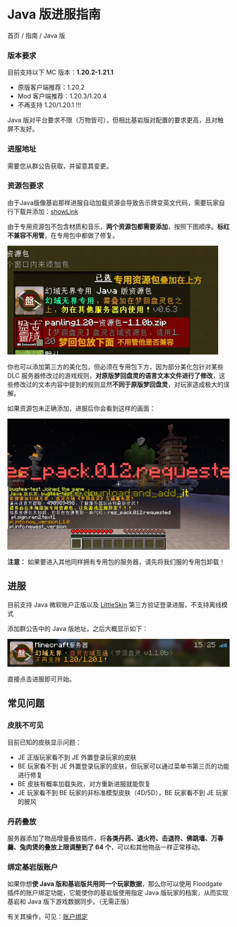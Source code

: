 # Java 版进服指南
首页 / 指南 / Java 版

### 版本要求
目前支持以下 MC 版本：**1.20.2-1.21.1**
- 原版客户端推荐：1.20.2
- Mod 客户端推荐：1.20.3/1.20.4
- 不再支持 1.20/1.20.1 !!!

Java 版对平台要求不限（万物皆可），但相比基岩版对配置的要求更高，且对触屏不友好。

### 进服地址
需要您从群公告获取，并留意其变更。

### 资源包要求
由于Java版像基岩那样进服自动加载资源会导致告示牌变英文代码，需要玩家自行下载并添加：[showLink](https://www.123pan.com/s/0nHvjv-uyqHh.html)

由于专用资源包不包含材质和音乐，**两个资源包都需要添加**，按照下图顺序。**标红不兼容不用管**，在专用包中都做了修复。

![资源包加载顺序](./java/res-pack-order.webp?v=2)

你也可以添加第三方的美化包，但必须在专用包下方，因为部分美化包针对某些 DLC 服务器修改过的游戏规则，**对原版梦回盘灵的语言文本文件进行了修改**，这些修改过的文本内容中提到的规则显然**不同于原版梦回盘灵**，对玩家造成极大的误解。

如果资源包未正确添加，进服后你会看到这样的画面：

![资源包未正确添加](./java/no-resource-pack.webp)

**注意：** 如果要进入其他同样拥有专用包的服务器，请先将我们服的专用包卸载！

## 进服
<!--Java 版登录通道使用 LittleSkin 外置登录系统，并开启白名单。

### 注册
**LittleSkin 的使用教程见**：[外置认证设置指南 (LittleSkin 皮肤站)](?article=1919810/MCGuide/skinSite/littleskin.js)

如果您曾在凭据登录下游玩过，则角色名必须和原来在凭据登录网页中的玩家名一致，且区分大小写，否则数据将不同步。（已有同名角色的可跳过）

![示例图](./java/move-account/name.webp)

### 白名单申请
为了更高效地管理服务器，新登录系统启用了**白名单系统**。

添加好角色后，请填写腾讯文档提交白名单申请：[showLink](https://docs.qq.com/form/page/DR0JIYnh5Ykt6ZG9V)

注意：允许一个 QQ 号申请两个玩家账户，多出的一律不批，除非向我申请注销原有的玩家。

### 登录进服-->

目前支持 Java 微软账户正版以及 [LittleSkin](?article=1919810/MCGuide/skinSite/littleskin.js) 第三方验证登录进服，不支持离线模式

添加群公告中的 Java 版地址，之后大概显示如下：

![服务器MOTD](./java/motd.png)

直接点击进服即可开始。

## 常见问题

### 皮肤不可见

目前已知的皮肤显示问题：
- JE 正版玩家看不到 JE 外置登录玩家的皮肤
- BE 玩家看不到 JE 外置登录玩家的皮肤，但玩家可以通过菜单书第三页的功能进行修复
- BE 皮肤有概率加载失败，对方重新进服就能恢复
- JE 玩家看不到 BE 玩家的非标准模型皮肤（4D/5D），BE 玩家看不到 JE 玩家的披风

### 丹药叠放
服务器添加了物品增量叠放插件，将**各类丹药、退火符、击退符、佛跳墙、万春羹、兔肉煲的叠放上限调整到了 64 个**，可以和其他物品一样正常移动。

<!--当玩家直接连接服务器时，会返回以下错误：

![需要通过登录插件](./java/JERefused.webp)

这是因为Java版登录通道虽然使用离线账户系统，但出于安全性考虑，我为其部署了依靠网页进行验证的 WebAuth 登录插件，此时我们需要在指定的网页中完成登录操作。首先打开链接 [showLink](http://fcub-login.eo.mk/) 进入登录页面：

![网页登录界面](./java/JELogin1.webp)

如果未进行注册，需要您进行注册，点击下方的“没有账号，去注册”进入注册界面：

![进入注册界面](./java/JELogin2.webp)

此处的“账号/玩家名”最短长度为4位，**只能包含数字、大小写英文、下划线、英文横杠**。将密码设置完毕后点击“立即注册”即可完成注册，之后会回到登录界面，输入刚才注册的账号和密码：

![登录](./java/JELogin3.webp)

点击“立即登录”，进入账户资料界面。这里的玩家名默认是注册时的账号，可以修改但需慎重，修改后原来的玩家数据会被释放，可被他人占用，而您也将因为新建玩家数据而回到新人广场重新开始（改回去即可恢复）

“登录凭据”只能查看一次，之后需通过点击旁边的“刷新”将其重置后才能查看，之后原来的凭据将失效。在超出下方的“过期时间”后凭据会自动刷新重置，需要你回到网站重新获取。

![获取凭据](./java/JELogin4.webp)

在启动器上使用凭据作为名称，新建一个离线账户。这里以 HMCL 为例：

![使用凭据新建离线账户](./java/JELogin5.webp)

使用该离线账户启动游戏，之后方可进入服务器：

![进入服务器](./java/finish.webp)

在凭证过期前，你可以直接使用凭证登录服务器，而无需打开网页。

### 登录异常
由于实现区分 Java / 基岩版玩家的 Floodgate 插件时常摸鱼，导致服务器**有时不能正确地辨认玩家**。如果弹出以下提示，则表明**您被误判为基岩版玩家**，导致配置出错。这会影响到您的正常游戏，**请退出重新进入，否则将无法正常游玩**：

![登录错误](./java/error.webp)-->

### 绑定基岩版账户
如果你想**使 Java 版和基岩版共用同一个玩家数据**，那么你可以使用 Floodgate 插件的账户绑定功能，它能使你的基岩版使用指定 Java 版玩家的档案，从而实现基岩和 Java 版下游戏数据同步。（无需正版）

有关其操作，可见：[账户绑定](./linkaccount.md)
